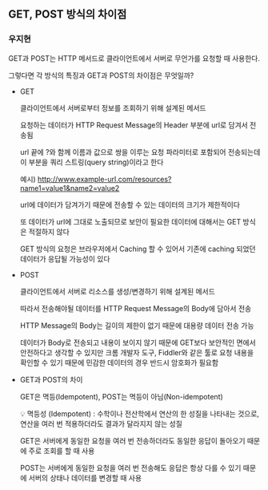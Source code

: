 ## GET, POST 방식의 차이점

### 우지현

GET과 POST는 HTTP 메서드로 클라이언트에서 서버로 무언가를 요청할 때 사용한다.

그렇다면 각 방식의 특징과 GET과 POST의 차이점은 무엇일까?

- GET

  클라이언트에서 서버로부터 정보를 조회하기 위해 설계된 메서드

  요청하는 데이터가 HTTP Request Message의 Header 부분에 url로 담겨서 전송됨

  url 끝에 ?와 함께 이름과 값으로 쌍을 이루는 요청 파라미터로 포함되어 전송되는데 이 부분을 쿼리 스트링(query string)이라고 한다

  예시) http://www.example-url.com/resources?name1=value1&name2=value2

  url에 데이터가 담겨가기 때문에 전송할 수 있는 데이터의 크기가 제한적이다

  또 데이터가 url에 그대로 노출되므로 보안이 필요한 데이터에 대해서는 GET 방식은 적절하지 않다

  GET 방식의 요청은 브라우저에서 Caching 할 수 있어서 기존에 caching 되었던 데이터가 응답될 가능성이 있다

- POST 

  클라이언트에서 서버로 리소스를 생성/변경하기 위해 설계된 메서드

  따라서 전송해야될 데이터를 HTTP Request Message의 Body에 담아서 전송

  HTTP Message의 Body는 길이의 제한이 없기 때문에 대용량 데이터 전송 가능

  데이터가 Body로 전송되고 내용이 보이지 않기 때문에 GET보다 보안적인 면에서 안전하다고 생각할 수 있지만 크롬 개발자 도구, Fiddler와 같은 툴로 요청 내용을 확인할 수 있기 때문에 민감한 데이터의 경우 반드시 암호화가 필요함

- GET과 POST의 차이

  GET은 멱등(Idempotent), POST는 멱등이 아님(Non-idempotent)

  💡 멱등성 (Idempotent) : 수학이나 전산학에서 연산의 한 성질을 나타내는 것으로, 연산을 여러 번 적용하더라도 결과가 달라지지 않는 성질

  GET은 서버에게 동일한 요청을 여러 번 전송하더라도 동일한 응답이 돌아오기 때문에 주로 조회를 할 때 사용

  POST는 서버에게 동일한 요청을 여러 번 전송해도 응답은 항상 다를 수 있기 때문에 서버의 상태나 데이터를 변경할 때 사용
